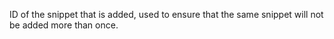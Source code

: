 ID of the snippet that is added, used to ensure that the same snippet will not be added more than once.